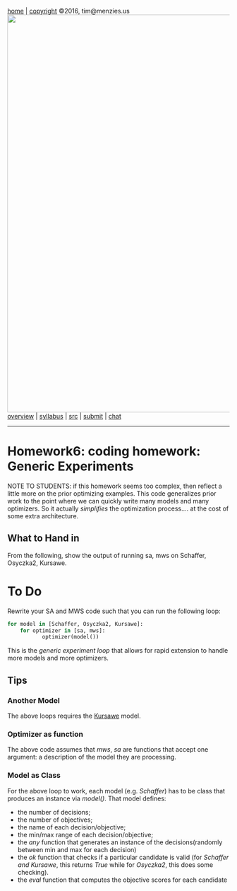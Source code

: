 

[home](http://tiny.cc/ase2016) |
[copyright](https://github.com/txt/ase16/blob/master/LICENSE.md) &copy;2016, tim&commat;menzies.us
<br>
[<img width=900 src="https://raw.githubusercontent.com/txt/ase16/master/img/mase16.png">](http://tiny.cc/ase2016)<br>
[overview](https://github.com/txt/ase16/blob/master/doc/overview.md) |
[syllabus](https://github.com/txt/ase16/blob/master/doc/syllabus.md) |
[src](https://github.com/txt/ase16/tree/master/src) |
[submit](http://tiny.cc/ase16give) |
[chat](https://ase16.slack.com/) 


______

# Homework6: coding homework:  Generic Experiments

NOTE TO STUDENTS: if this homework seems too complex, then reflect
a little more on the prior optimizing
examples.
This code generalizes prior work to
the point where we can quickly write many models and many optimizers.
So it actually _simplifies_ the optimization process.... at the
cost of some extra architecture.

## What to Hand in


From the following, show the output of running sa, mws on Schaffer, Osyczka2, Kursawe.


# To Do

Rewrite your SA and MWS code such that you can run the following loop:

```python
for model in [Schaffer, Osyczka2, Kursawe]:
    for optimizer in [sa, mws]:
           optimizer(model())
```

This is the _generic experiment loop_ that allows for rapid extension to handle more models and more optimizers.

## Tips

### Another Model

The above loops requires the  [Kursawe](models/moeaProblems.pdf) model.

### Optimizer as function

The above code assumes that _mws_, _sa_ are functions that accept one argument: a description of the model they are processing.

### Model as Class

For the above loop to work, each model (e.g. _Schaffer_) has to be class that produces an instance via _model()_.
That model defines:

+ the number of decisions;
+ the number of objectives;
+ the name of each decision/objective;
+ the min/max range of each decision/objective;
+ the _any_ function that generates an instance of the decisions(randomly between min and max for each  decision)
+ the _ok_ function that checks if a particular candidate is valid (for _Schaffer and Kursawe_, this returns _True_ while
for _Osyczka2_, this does some checking).
+ the _eval_ function that computes the objective scores for each candidate


